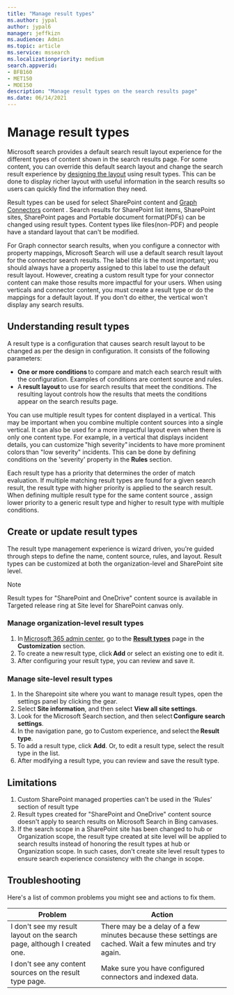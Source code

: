 ```yaml
---
title: "Manage result types"
ms.author: jypal
author: jypal6
manager: jeffkizn
ms.audience: Admin
ms.topic: article
ms.service: mssearch
ms.localizationpriority: medium
search.appverid:
- BFB160
- MET150
- MOE150
description: "Manage result types on the search results page"
ms.date: 06/14/2021
---
```


# Manage result types

Microsoft search provides a default search result layout experience for the different types of content shown in the search results page. For some content, you can override this default search layout and change the search result experience by [designing the layout](customize-results-layout.md) using result types. This can be done to display richer layout with useful information in the search results so users can quickly find the information they need.

Result types can be used for select SharePoint content and [Graph Connectors](connectors-overview.md) content . Search results for SharePoint list items, SharePoint sites, SharePoint pages and Portable document format(PDFs) can be changed using result types. Content types like files(non-PDF) and people have a standard layout that can't be modified.

For Graph connector search results, when you configure a connector with property mappings, Microsoft Search will use a default search result layout for the connector search results. The label *title* is the most important; you should always have a property assigned to this label to use the default result layout. However, creating a custom result type for your connector content can make those results more impactful for your users. When using verticals and connector content, you must create a result type or do the mappings for a default layout. If you don't do either, the vertical won't display any search results.


## Understanding result types

A result type is a configuration that causes search result layout to be changed as per the design in configuration. It consists of the following parameters:

- **One or more conditions** to compare and match each search result with the configuration. Examples of conditions are content source and rules.
- A **result layout** to use for search results that meet the conditions. The resulting layout controls how the results that meets the conditions appear on the search results page.

You can use multiple result types for content displayed in a vertical. This may be important when you combine multiple content sources into a single vertical. It can also be used for a more impactful layout even when there is only one content type. For example, in a vertical that displays incident details, you can customize "high severity" incidents to have more prominent colors than "low severity" incidents. This can be done by defining conditions on the 'severity' property in the **Rules** section.

Each result type has a priority that determines the order of match evaluation. If multiple matching result types are found for a given search result, the result type with higher priority is applied to the search result. When defining multiple result type for the same content source , assign lower priority to a generic result type and higher to result type with multiple conditions.

## Create or update result types

The result type management experience is wizard driven, you're guided through steps to define the name, content source, rules, and layout. Result types can be customized at both the organization-level and SharePoint site level.

> [!NOTE]
> Result types for "SharePoint and OneDrive" content source is available in Targeted release ring at Site level for SharePoint canvas only. 

### Manage organization-level result types

1. In [Microsoft 365 admin center](https://admin.microsoft.com/), go to the [**Result types**](https://admin.microsoft.com/Adminportal/Home#/MicrosoftSearch/resulttypes) page in the **Customization** section.
2. To create a new result type, click **Add** or select an existing one to edit it.
3. After configuring your result type, you can review and save it.

### Manage site-level result types

1. In the Sharepoint site where you want to manage result types, open the settings panel by clicking the gear.
2. Select **Site information**, and then select **View all site settings**.  
3. Look for the Microsoft Search section, and then select **Configure search settings**.
4. In the navigation pane, go to Custom experience, and select the **Result type**.
5. To add a result type, click **Add**. Or, to edit a result type, select the result type in the list.
6. After modifying a result type, you can review and save the result type.


## Limitations

1. Custom SharePoint managed properties can't be used in the ‘Rules’ section of result type  
2. Result types created for "SharePoint and OneDrive" content source doesn't apply to search results on Microsoft Search in Bing canvases. 
3. If the search scope in a SharePoint site has been changed to hub or Organization scope, the result type created at site level will be applied to search results instead of honoring the result types at hub or Organization scope. In such cases, don't create site level result types to ensure search experience consistency with the change in scope. 

## Troubleshooting

Here's a list of common problems you might see and actions to fix them.

|Problem  |Action  |
|---------|---------|
| I don't see my result layout on the search page, although I created one. | There may be a delay of a few minutes because these settings are cached. Wait a few minutes and try again.        |
| I don't see any content sources on the result type page. | Make sure you have configured connectors and indexed data.   |
